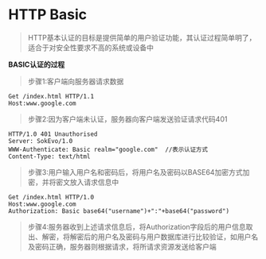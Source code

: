 # HTTP Basic

>HTTP基本认证的目标是提供简单的用户验证功能，其认证过程简单明了，适合于对安全性要求不高的系统或设备中

**BASIC认证的过程**

>步骤1:客户端向服务器请求数据

```
Get /index.html HTTP/1.1
Host:www.google.com
```

>步骤2:因为客户端未认证，服务器向客户端发送验证请求代码401

```
HTTP/1.0 401 Unauthorised
Server: SokEvo/1.0
WWW-Authenticate: Basic realm="google.com"  //表示认证方式
Content-Type: text/html
```

>步骤3:用户输入用户名和密码后，将用户名及密码以BASE64加密方式加密，并将密文放入请求信息中

```
Get /index.html HTTP/1.0
Host:www.google.com
Authorization: Basic base64("username")+":"+base64("password")
```

>步骤4:服务器收到上述请求信息后，将Authorization字段后的用户信息取出、解密，将解密后的用户名及密码与用户数据库进行比较验证，如用户名及密码正确，服务器则根据请求，将所请求资源发送给客户端